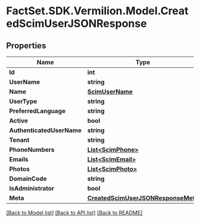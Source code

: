 # FactSet.SDK.Vermilion.Model.CreatedScimUserJSONResponse

## Properties

Name | Type | Description | Notes
------------ | ------------- | ------------- | -------------
**Id** | **int** |  | [optional] 
**UserName** | **string** |  | [optional] 
**Name** | [**ScimUserName**](ScimUserName.md) |  | [optional] 
**UserType** | **string** |  | [optional] 
**PreferredLanguage** | **string** |  | [optional] 
**Active** | **bool** |  | [optional] 
**AuthenticatedUserName** | **string** |  | [optional] 
**Tenant** | **string** |  | [optional] 
**PhoneNumbers** | [**List&lt;ScimPhone&gt;**](ScimPhone.md) |  | [optional] 
**Emails** | [**List&lt;ScimEmail&gt;**](ScimEmail.md) |  | [optional] 
**Photos** | [**List&lt;ScimPhoto&gt;**](ScimPhoto.md) |  | [optional] 
**DomainCode** | **string** |  | [optional] 
**IsAdministrator** | **bool** |  | [optional] 
**Meta** | [**CreatedScimUserJSONResponseMeta**](CreatedScimUserJSONResponseMeta.md) |  | [optional] 

[[Back to Model list]](../README.md#documentation-for-models) [[Back to API list]](../README.md#documentation-for-api-endpoints) [[Back to README]](../README.md)

